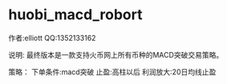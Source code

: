 # huobi_macd_robort
作者:elliott  QQ:1352133162


说明:
最终版本是一款支持火币网上所有币种的MACD突破交易策略。


策略：
    下单条件:macd突破
    止盈:高柱以后
    利润放大:20日均线止盈


